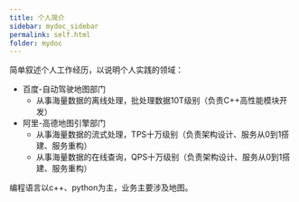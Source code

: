 ```yaml
---
title: 个人简介
sidebar: mydoc_sidebar
permalink: self.html
folder: mydoc
---
```


简单叙述个人工作经历，以说明个人实践的领域：

- 百度-自动驾驶地图部门
   - 从事海量数据的离线处理，批处理数据10T级别（负责C++高性能模块开发）
- 阿里-高德地图引擎部门
   - 从事海量数据的流式处理，TPS十万级别（负责架构设计、服务从0到1搭建、服务重构）
   - 从事海量数据的在线查询，QPS十万级别（负责架构设计、服务从0到1搭建、服务重构）

编程语言以c++、python为主，业务主要涉及地图。